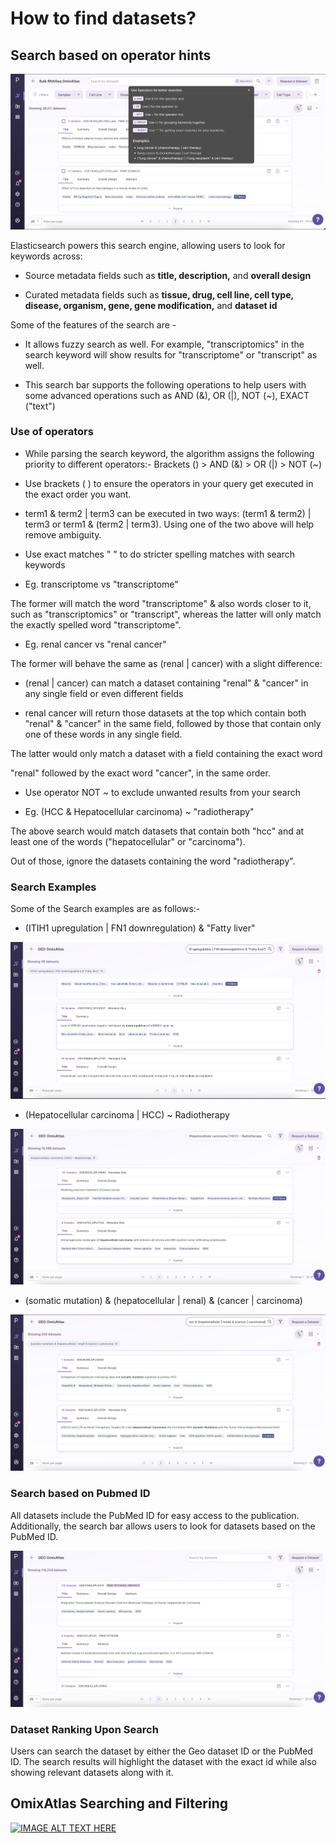 
# How to find datasets?

## Search based on operator hints

![Search Bar](../img/OmixAtlas-Images/searchoperators.png) 

Elasticsearch powers this search engine, allowing users to look for keywords across:

-   Source metadata fields such as **title, description,** and **overall design**

-   Curated metadata fields such as **tissue, drug, cell line, cell type, disease, organism, gene, gene modification,** and **dataset id**

Some of the features of the search are - 

-   It allows fuzzy search as well. For example, "transcriptomics" in the search keyword will show results for "transcriptome" or "transcript" as well.

-   This search bar supports the following operations to help users with some advanced operations such as AND (&), OR (|), NOT (~), EXACT ("text")

### Use of operators

-   While parsing the search keyword, the algorithm assigns the following priority to different operators:- Brackets () > AND (&) > OR (|) > NOT (~)

   -  Use brackets ( ) to ensure the operators in your query get executed in the exact order you want.

   -  term1 & term2 | term3 can be executed in two ways: (term1 & term2) | term3 or term1 & (term2 | term3). Using one of the two above will help remove ambiguity.

-   Use exact matches " " to do stricter spelling matches with search keywords

   - Eg. transcriptome vs "transcriptome"

The former will match the word "transcriptome" & also words closer to it, such as "transcriptomics" or "transcript", whereas the latter will only match the exactly spelled word "transcriptome".

   - Eg. renal cancer vs "renal cancer"

The former will behave the same as (renal | cancer) with a slight difference:

- (renal | cancer) can match a dataset containing "renal" & "cancer" in any single field or even different fields

- renal cancer will return those datasets at the top which contain both "renal" & "cancer" in the same field, followed by those that contain only one of these words in any single field.

The latter would only match a dataset with a field containing the exact word

"renal" followed by the exact word "cancer", in the same order.

- Use operator NOT ~ to exclude unwanted results from your search

- Eg. (HCC & Hepatocellular carcinoma) ~ "radiotherapy"

The above search would match datasets that contain both "hcc" and at least one of the words ("hepatocellular" or "carcinoma").

Out of those, ignore the datasets containing the word "radiotherapy".

### Search Examples
Some of the Search examples are as follows:-

- (ITIH1 upregulation | FN1 downregulation) & "Fatty liver"

![Example](../img/OmixAtlas-Images/fattyliverexample.png) 

- (Hepatocellular carcinoma | HCC) ~ Radiotherapy

![Example](../img/OmixAtlas-Images/Radiotherapy.png)  

- (somatic mutation) & (hepatocellular | renal) & (cancer | carcinoma)

![Example](../img/OmixAtlas-Images/somaticmutationexample.png) 

### Search based on Pubmed ID

All datasets include the PubMed ID for easy access to the publication. Additionally, the search bar allows users to look for datasets based on the PubMed ID.

![Homepage](../img/OmixAtlas-Images/PubmedID.png)

### Dataset Ranking Upon Search

Users can search the dataset by either the Geo dataset ID or the PubMed ID. The search results will highlight the dataset with the exact id while also showing relevant datasets along with it.

## OmixAtlas Searching and Filtering 
[![IMAGE ALT TEXT HERE](https://img.youtube.com/vi/bHdl6I2YAoc/0.jpg)](https://www.youtube.com/watch?v=bHdl6I2YAoc)

